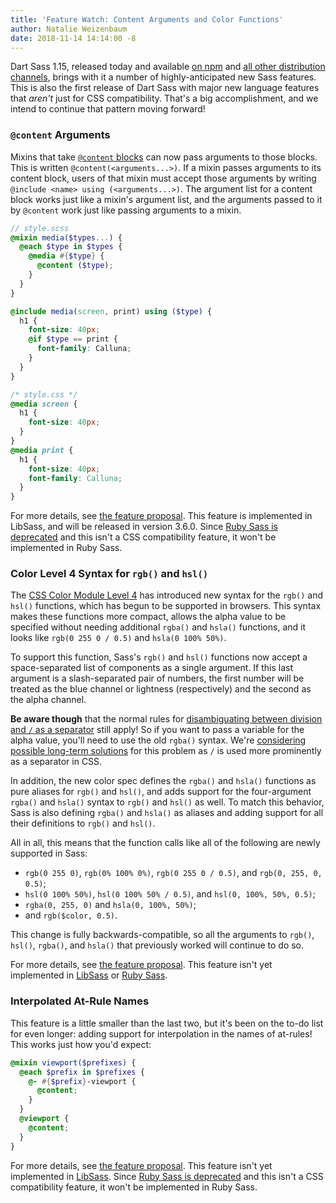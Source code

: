 ```yaml
---
title: 'Feature Watch: Content Arguments and Color Functions'
author: Natalie Weizenbaum
date: 2018-11-14 14:14:00 -8
---
```


Dart Sass 1.15, released today and available [on
npm](https://npmjs.com/package/sass) and [all other distribution
channels](/install), brings with it a number of highly-anticipated new Sass
features. This is also the first release of Dart Sass with major new language
features that _aren't_ just for CSS compatibility. That's a big accomplishment,
and we intend to continue that pattern moving forward!

### `@content` Arguments

Mixins that take [`@content`
blocks](/documentation/file.SASS_REFERENCE.html#mixin-content) can now pass
arguments to those blocks. This is written `@content(<arguments...>)`. If a
mixin passes arguments to its content block, users of that mixin must accept
those arguments by writing `@include <name> using (<arguments...>)`. The
argument list for a content block works just like a mixin's argument list, and
the arguments passed to it by `@content` work just like passing arguments to a
mixin.

```scss
// style.scss
@mixin media($types...) {
  @each $type in $types {
    @media #{$type} {
      @content ($type);
    }
  }
}

@include media(screen, print) using ($type) {
  h1 {
    font-size: 40px;
    @if $type == print {
      font-family: Calluna;
    }
  }
}
```

```css
/* style.css */
@media screen {
  h1 {
    font-size: 40px;
  }
}
@media print {
  h1 {
    font-size: 40px;
    font-family: Calluna;
  }
}
```

For more details, see [the feature
proposal](https://github.com/sass/language/blob/main/accepted/content-args.md).
This feature is implemented in LibSass, and will be released in version 3.6.0.
Since [Ruby Sass is deprecated](/blog/ruby-sass-is-deprecated) and this isn't a
CSS compatibility feature, it won't be implemented in Ruby Sass.

### Color Level 4 Syntax for `rgb()` and `hsl()`

The [CSS Color Module Level 4](https://drafts.csswg.org/css-color/) has
introduced new syntax for the `rgb()` and `hsl()` functions, which has begun to
be supported in browsers. This syntax makes these functions more compact, allows
the alpha value to be specified without needing additional `rgba()` and `hsla()`
functions, and it looks like `rgb(0 255 0 / 0.5)` and `hsla(0 100% 50%)`.

To support this function, Sass's `rgb()` and `hsl()` functions now accept a
space-separated list of components as a single argument. If this last argument
is a slash-separated pair of numbers, the first number will be treated as the
blue channel or lightness (respectively) and the second as the alpha channel.

**Be aware though** that the normal rules for [disambiguating between division
and `/` as a
separator](/documentation/file.SASS_REFERENCE.html#division-and-slash) still
apply! So if you want to pass a variable for the alpha value, you'll need to use
the old `rgba()` syntax. We're [considering possible long-term
solutions](https://github.com/sass/sass/issues/2565) for this problem as `/` is
used more prominently as a separator in CSS.

In addition, the new color spec defines the `rgba()` and `hsla()` functions as
pure aliases for `rgb()` and `hsl()`, and adds support for the four-argument
`rgba()` and `hsla()` syntax to `rgb()` and `hsl()` as well. To match this
behavior, Sass is also defining `rgba()` and `hsla()` as aliases and adding
support for all their definitions to `rgb()` and `hsl()`.

All in all, this means that the function calls like all of the following are
newly supported in Sass:

- `rgb(0 255 0)`, `rgb(0% 100% 0%)`, `rgb(0 255 0 / 0.5)`, and `rgb(0, 255, 0,
0.5)`;
- `hsl(0 100% 50%)`, `hsl(0 100% 50% / 0.5)`, and `hsl(0, 100%, 50%, 0.5)`;
- `rgba(0, 255, 0)` and `hsla(0, 100%, 50%)`;
- and `rgb($color, 0.5)`.

This change is fully backwards-compatible, so all the arguments to `rgb()`,
`hsl()`, `rgba()`, and `hsla()` that previously worked will continue to do so.

For more details, see [the feature
proposal](https://github.com/sass/language/blob/main/accepted/color-4-rgb-hsl.md).
This feature isn't yet implemented in
[LibSass](https://github.com/sass/libsass/issues/2722) or [Ruby
Sass](https://github.com/sass/ruby-sass/issues/84).

### Interpolated At-Rule Names

This feature is a little smaller than the last two, but it's been on the to-do
list for even longer: adding support for interpolation in the names of at-rules!
This works just how you'd expect:

```scss
@mixin viewport($prefixes) {
  @each $prefix in $prefixes {
    @- #{$prefix}-viewport {
      @content;
    }
  }
  @viewport {
    @content;
  }
}
```

For more details, see [the feature
proposal](https://github.com/sass/language/blob/main/accepted/at-rule-interpolation.md).
This feature isn't yet implemented in
[LibSass](https://github.com/sass/libsass/issues/2721). Since [Ruby Sass is
deprecated](http://sass.logdown.com/posts/7081811) and this isn't a CSS
compatibility feature, it won't be implemented in Ruby Sass.
